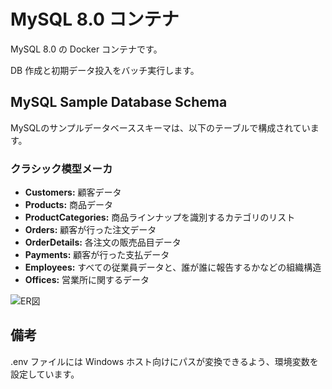 # MySQL 8.0 コンテナ  
MySQL 8.0 の Docker コンテナです。  
  
DB 作成と初期データ投入をバッチ実行します。  
  
## MySQL Sample Database Schema
MySQLのサンプルデータベーススキーマは、以下のテーブルで構成されています。  
  
### クラシック模型メーカ  
- **Customers:** 顧客データ  
- **Products:** 商品データ  
- **ProductCategories:** 商品ラインナップを識別するカテゴリのリスト  
- **Orders:** 顧客が行った注文データ  
- **OrderDetails:** 各注文の販売品目データ  
- **Payments:** 顧客が行った支払データ  
- **Employees:** すべての従業員データと、誰が誰に報告するかなどの組織構造  
- **Offices:** 営業所に関するデータ  

![ER図](https://raw.githubusercontent.com/fs5013-furi-sutao/fsedu.mysql.8.0/master/images/classicmodels_er.png)

## 備考  
.env ファイルには Windows ホスト向けにパスが変換できるよう、環境変数を設定しています。  